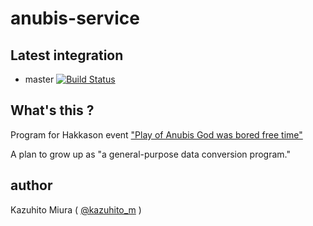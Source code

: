anubis-service
==============

## Latest integration

+ master [![Build Status](https://secure.travis-ci.org/kazuhito-m/anubis-service.png)](http://travis-ci.org/kazuhito-m/anubis-service)

## What's this ?

Program for Hakkason event ["Play of Anubis God was bored free time"](http://chouseisan.com/schedule/List?msg=%E3%82%A4%E3%83%99%E3%83%B3%E3%83%88%E3%81%AF%E6%9B%B4%E6%96%B0%E3%81%95%E3%82%8C%E3%81%BE%E3%81%97%E3%81%9F&h=5955c2a5d560978f5605f1a88a3f38cb "暇を持て余したアヌビス神の遊び")

A plan to grow up as "a general-purpose data conversion program." 

## author

Kazuhito Miura ( [@kazuhito_m](https://twitter.com/kazuhito_m "kazuhito_m on Twitter") )

